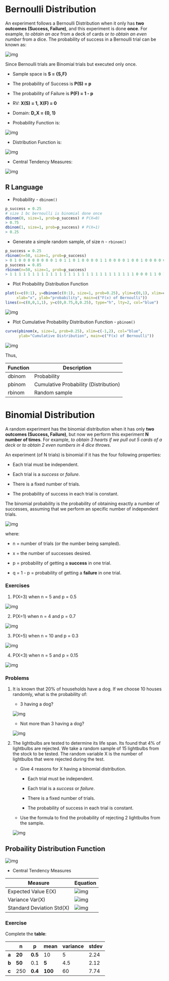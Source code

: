 # Bernoulli Distribution

An experiment follows a Bernoulli Distribution when it only has **two outcomes (Success, Failure)**, and this experiment is done **once**. For example, *to obtain an ace* from a deck of cards or *to obtain an even number* from a dice. The probability of success in a Bernoulli trial can be known as:

![img](res/3.png)

Since Bernoulli trials are Binomial trials but executed only once.

- Sample space is **S = {S,F}**

- The probability of Success is **P(S) = p**

- The probability of Failure is **P(F) = 1 - p**

- RV: **X(S) = 1, X(F) = 0**

- Domain: **D_X = {0, 1}**

- Probability Function is: 

![img](res/1.png)

- Distribution Function is:

![img](res/2.png)

- Central Tendency Measures:

![img](res/4.png)

## R Language

- Probability - `dbinom()`

```R
p_success = 0.25
# size 1 bc bernoulli is binomial done once
dbinom(0, size=1, prob=p_success) # P(X=0)
> 0.75
dbinom(1, size=1, prob=p_success) # P(X=1)
> 0.25
```

- Generate a simple random sample, of size n - `rbinom()`

```R
p_success = 0.25
rbinom(n=50, size=1, prob=p_success)
> 0 1 0 0 0 0 0 0 0 0 1 0 1 1 0 1 0 0 0 0 1 1 0 0 0 0 1 0 0 1 0 0 0 0 0 0 0 0 1 1 0 0 1 0 0 0 0 0 0 0
p_success = 0.85
rbinom(n=50, size=1, prob=p_success)
> 1 1 1 1 1 1 1 1 1 1 1 1 1 1 1 1 1 1 1 1 1 1 1 1 1 1 1 1 0 0 0 1 1 0 1 1 1 1 1 1 1 1 1 1 1 1 1 1 1 1
```

- Plot Probability Distribution Function

```R
plot(x=c(0:1), y=dbinom(c(0:1), size=1, prob=0.25), ylim=c(0,1), xlim=c(-1,2),
     xlab="x", ylab="probability", main=c("F(x) of Bernoulli"))
lines(x=c(0,0,1,1), y=c(0,0.75,0,0.25), type="h", lty=2, col="blue")
```

![img](res/5.png)

- Plot Cumulative Probability Distribution Function - `pbinom()`

```R
curve(pbinom(x, size=1, prob=0.25), xlim=c(-1,2), col="blue", 
      ylab="Cumulative Distribution", main=c("F(x) of Bernoulli"))
```

![img](res/6.png)

Thus,

| Function | Description |
| ---- | ---- |
| dbinom | Probability |
| pbinom | Cumulative Probability (Distribution) |
| rbinom | Random sample |

# Binomial Distribution

A random experiment has the binomial distribution when it has only **two outcomes (Success, Failure)**, but now we perform this experiment **N number of times**. For example, *to obtain 3 hearts if we pull out 5 cards of a deck* or *to obtain 2 even numbers in 4 dice throws*.

An experiment (of N trials) is binomial if it has the four following properties:

- Each trial must be independent.

- Each trial is a *success* or *failure*.

- There is a fixed number of trials.

- The probability of success in each trial is constant.

The binomial probability is the probability of obtaining exactly a number of successes, assuming that we perform an specific number of independent trials.

![img](res/7.png)

where:

- n = number of trials (or the number being sampled).

- x = the number of successes desired.

- p = probability of getting a **success** in one trial.

- q = 1 - p = probability of getting a **failure** in one trial.

### Exercises

1. P(X=3) when n = 5 and p = 0.5

![img](res/8.png)

2. P(X=1) when n = 4 and p = 0.7

![img](res/9.png)

3. P(X=5) when n = 10 and p = 0.3

![img](res/10.png)

4. P(X<3) when n = 5 and p = 0.15

![img](res/11.png)

### Problems

1. It is known that 20% of households have a dog. If we choose 10 houses randomly, what is the probability of:

    - 3 having a dog?

    ![img](res/12.png)

    - Not more than 3 having a dog?

    ![img](res/13.png)

2. The lightbulbs are tested to determine its life span. Its found that 4% of lightbulbs are rejected. We take a random sample of 15 lightbulbs from the stock to be tested. The random variable X is the number of lightbulbs that were rejected during the test.

    - Give 4 reasons for X having a binomial distribution.

        - Each trial must be independent.

        - Each trial is a *success* or *failure*.

        - There is a fixed number of trials.

        - The probability of success in each trial is constant.

    - Use the formula to find the probability of rejecting 2 lightbulbs from the sample.

    ![img](res/14.png)

## Probaility Distribution Function

![img](res/16.png)

- Central Tendency Measures

| Measure | Equation |
| ---- | ---- |
| Expected Value E(X) | ![img](res/17.png) |
| Variance Var(X) | ![img](res/18.png) |
| Standard Deviation Std(X) | ![img](res/19.png) |

### Exercise

Complete the **table**:

| | n | p | mean | variance | stdev |
| ---- | ---- | ---- | ---- | ---- | ---- |
| **a** | **20** | **0.5** | 10 | 5 | 2.24 |
| **b** | **50** | 0.1 | **5** | 4.5 | 2.12 |
| **c** | 250 | **0.4** | **100** | 60 | 7.74 |

